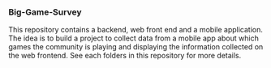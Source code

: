 ### Big-Game-Survey
This repository contains a backend, web front end and a mobile application. The idea is to build a project to collect data from a mobile app about which games
the community is playing and displaying the information collected on the web frontend.
See each folders in this repository for more details.
